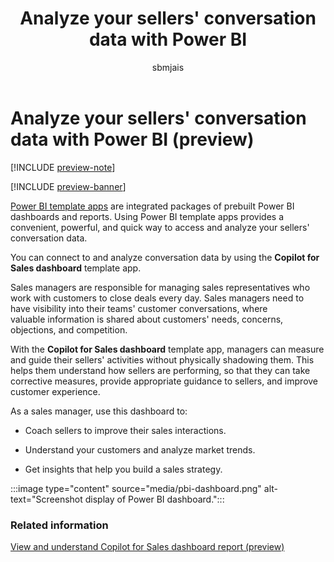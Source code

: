 ﻿---
title: Analyze your sellers' conversation data with Power BI
description: Learn how to use Copilot for Sales dashboard template app to gain visibility into your sales teams' customer conversations.
ms.date: 02/06/2024
ms.topic: article
ms.service: microsoft-sales-copilot
author: sbmjais
ms.author: shjais
ms.custom:
  - ai-gen-docs-bap
  - ai-gen-desc
  - ai-seo-date:01/28/2024
---

# Analyze your sellers' conversation data with Power BI (preview)

[!INCLUDE [preview-note](~/../shared-content/shared/preview-includes/preview-note-d365.md)]

[!INCLUDE [preview-banner](~/../shared-content/shared/preview-includes/preview-banner.md)]

[Power BI template apps](/power-bi/service-template-apps-overview) are integrated packages of prebuilt Power BI dashboards and reports. Using Power BI template apps provides a convenient, powerful, and quick way to access and analyze your sellers' conversation data.

You can connect to and analyze conversation data by using the **Copilot for Sales dashboard** template app.

Sales managers are responsible for managing sales representatives who work with customers to close deals every day. Sales managers need to have visibility into their teams' customer conversations, where valuable information is shared about customers' needs, concerns, objections, and competition​​.

With the **Copilot for Sales dashboard** template app, managers can measure and guide their sellers' activities without physically shadowing them. This helps them understand how sellers are performing, so that they can take corrective measures, provide appropriate guidance to sellers, and improve customer experience.

As a sales manager, use this dashboard to:

- Coach sellers to improve their sales interactions.

- Understand your customers and analyze market trends.

- Get insights that help you build a sales strategy.

:::image type="content" source="media/pbi-dashboard.png" alt-text="Screenshot display of Power BI dashboard.":::

### Related information

[View and understand Copilot for Sales dashboard report (preview)](view-understand-pbi-report.md)